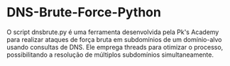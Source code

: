 # DNS-Brute-Force-Python
O script dnsbrute.py é uma ferramenta desenvolvida pela Pk's Academy para realizar ataques de força bruta em subdomínios de um domínio-alvo usando consultas de DNS. Ele emprega threads para otimizar o processo, possibilitando a resolução de múltiplos subdomínios simultaneamente.
